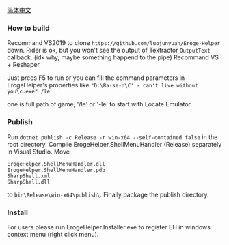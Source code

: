 [简体中文](https://github.com/luojunyuan/Eroge-Helper/blob/master/README_zh-cn.md)

### How to build

Recommand VS2019 to clone `https://github.com/luojunyuan/Eroge-Helper` down. Rider is ok, but you won't see the output of Textractor `OutputText` callback. (idk why, maybe something happend to the pipe) Recommand VS + Reshaper

Just prees F5 to run or you can fill the command parameters in ErogeHelper's properties like `"D:\Ra-se-n\C' - can't live without you\c.exe" /le`

one is full path of game, '/le' or '-le' to start with Locate Emulator

### Publish

Run `dotnet publish -c Release -r win-x64 --self-contained false` in the root directory. Compile ErogeHelper.ShellMenuHandler (Release) separately in Visual Studio. Move 

```
ErogeHelper.ShellMenuHandler.dll 
ErogeHelper.ShellMenuHandler.pdb 
SharpShell.xml 
SharpShell.dll
```

to `bin\Release\win-x64\publish\`. Finally package the publish directory.

### Install

For users please run ErogeHelper.Installer.exe to register EH in windows context menu (right click menu).
